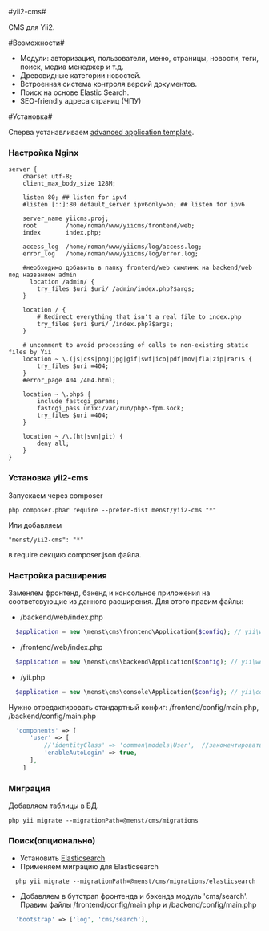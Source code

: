 #yii2-cms#

CMS для Yii2.

#Возможности#

 * Модули: авторизация, пользователи, меню, страницы, новости, теги, поиск, медиа менеджер и т.д.
 * Древовидные категории новостей.
 * Встроенная система контроля версий документов.
 * Поиск на основе Elastic Search.
 * SEO-friendly адреса страниц (ЧПУ)

#Установка#

Сперва устанавливаем [advanced application template](http://www.yiiframework.com/doc-2.0/guide-tutorial-advanced-app.html).

### Настройка Nginx
```nginx
server {
    charset utf-8;
    client_max_body_size 128M;

    listen 80; ## listen for ipv4
    #listen [::]:80 default_server ipv6only=on; ## listen for ipv6

    server_name yiicms.proj;
    root        /home/roman/www/yiicms/frontend/web;
    index       index.php;

    access_log  /home/roman/www/yiicms/log/access.log;
    error_log   /home/roman/www/yiicms/log/error.log;

    #необходимо добавить в папку frontend/web симлинк на backend/web под названием admin
	  location /admin/ {
        try_files $uri $uri/ /admin/index.php?$args;
    }

    location / {
		# Redirect everything that isn't a real file to index.php
        try_files $uri $uri/ /index.php?$args;
    }

    # uncomment to avoid processing of calls to non-existing static files by Yii
    location ~ \.(js|css|png|jpg|gif|swf|ico|pdf|mov|fla|zip|rar)$ {
        try_files $uri =404;
    }
    #error_page 404 /404.html;

	location ~ \.php$ {
        include fastcgi_params;
        fastcgi_pass unix:/var/run/php5-fpm.sock;
        try_files $uri =404;
    }

    location ~ /\.(ht|svn|git) {
        deny all;
    }
}
```

### Установка yii2-cms
Запускаем через composer

    php composer.phar require --prefer-dist menst/yii2-cms "*"
    
Или добавляем  

    "menst/yii2-cms": "*"
    
в require секцию composer.json файла.

### Настройка расширения
Заменяем фронтенд, бэкенд и консольное приложения на соответсвующие из данного расширения. Для этого правим файлы:
 * /backend/web/index.php

```php
  $application = new \menst\cms\frontend\Application($config); // yii\web\Application($config);
```

 * /frontend/web/index.php   

```php
  $application = new \menst\cms\backend\Application($config); // yii\web\Application($config);
```

 * /yii.php

```php
  $application = new \menst\cms\console\Application($config); // yii\console\Application($config);
```

Нужно отредактировать стандартный конфиг: /frontend/config/main.php, /backend/config/main.php

```php   
  'components' => [
      'user' => [
          //'identityClass' => 'common\models\User',  //закоментировать или удалить эту строку
          'enableAutoLogin' => true,
      ],
    ]
```
### Миграция
Добавляем таблицы в БД.

    php yii migrate --migrationPath=@menst/cms/migrations

### Поиск(опционально)
 * Установить [Elasticsearch](http://www.elasticsearch.org/guide/en/elasticsearch/reference/current/_installation.html)
 * Применяем миграцию для Elasticsearch

```
  php yii migrate --migrationPath=@menst/cms/migrations/elasticsearch
```

 * Добавляем в бутстрап фронтенда и бэкенда модуль 'cms/search'. Правим файлы /frontend/config/main.php и /backend/config/main.php

```php
  'bootstrap' => ['log', 'cms/search'],
```
  
